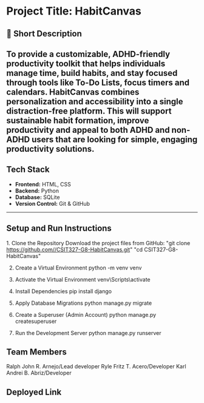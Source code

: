 # Project Title: HabitCanvas

## 📝 Short Description
To provide a customizable, ADHD-friendly productivity toolkit that helps individuals manage time, build habits, and stay focused through tools like To-Do Lists, focus timers and calendars. HabitCanvas combines personalization and accessibility into a single distraction-free platform. This will support sustainable habit formation, improve productivity and appeal to both ADHD and non-ADHD users that are looking for simple, engaging productivity solutions. 
---

## Tech Stack
- **Frontend:** HTML, CSS
- **Backend:** Python
- **Database:** SQLite
- **Version Control:** Git & GitHub

---

## Setup and Run Instructions
1️. Clone the Repository
Download the project files from GitHub: "git clone https://github.com//CSIT327-G8-HabitCanvas.git" "cd CSIT327-G8-HabitCanvas"

2. Create a Virtual Environment
python -m venv venv

3. Activate the Virtual Environment
venv\Scripts\activate

4. Install Dependencies
pip install django

5. Apply Database Migrations
python manage.py migrate

6. Create a Superuser (Admin Account)
python manage.py createsuperuser

7. Run the Development Server
python manage.py runserver  

## Team Members

Ralph John R. Arnejo/Lead developer
Ryle Fritz T. Acero/Developer
Karl Andrei B. Abriz/Developer
## Deployed Link




